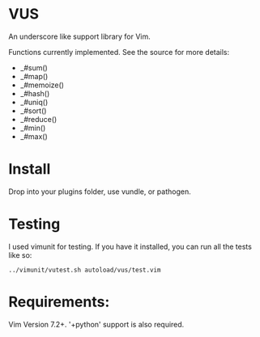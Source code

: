 VUS
===
An underscore like support library for Vim.

Functions currently implemented. See the source for more details:

 * _#sum()
 * _#map()
 * _#memoize()
 * _#hash()
 * _#uniq()
 * _#sort()
 * _#reduce()
 * _#min()
 * _#max()

Install
====

Drop into your plugins folder, use vundle, or pathogen. 

Testing
====

I used vimunit for testing. If you have it installed, you can run all the tests like so:

    ../vimunit/vutest.sh autoload/vus/test.vim

Requirements:
====

Vim Version 7.2+. '+python' support is also required.
